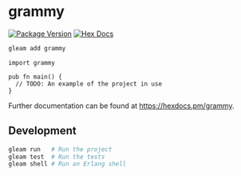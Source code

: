 # grammy

[![Package Version](https://img.shields.io/hexpm/v/grammy)](https://hex.pm/packages/grammy)
[![Hex Docs](https://img.shields.io/badge/hex-docs-ffaff3)](https://hexdocs.pm/grammy/)

```sh
gleam add grammy
```
```gleam
import grammy

pub fn main() {
  // TODO: An example of the project in use
}
```

Further documentation can be found at <https://hexdocs.pm/grammy>.

## Development

```sh
gleam run   # Run the project
gleam test  # Run the tests
gleam shell # Run an Erlang shell
```
